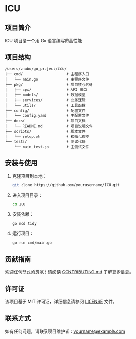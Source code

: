# ICU

## 项目简介

ICU 项目是一个用 Go 语言编写的高性能

## 项目结构

```
/Users/zhubo/go_project/ICU/
├── cmd/                    # 主程序入口
│   └── main.go             # 主程序文件
├── pkg/                    # 项目核心代码
│   ├── api/                # API 接口
│   ├── models/             # 数据模型
│   ├── services/           # 业务逻辑
│   └── utils/              # 工具函数
├── config/                 # 配置文件
│   └── config.yaml         # 主配置文件
├── docs/                   # 项目文档
│   └── README.md           # 项目说明文件
├── scripts/                # 脚本文件
│   └── setup.sh            # 初始化脚本
└── tests/                  # 测试代码
    └── main_test.go        # 主测试文件
```

## 安装与使用

1. 克隆项目到本地：
   ```sh
   git clone https://github.com/yourusername/ICU.git
   ```
2. 进入项目目录：
   ```sh
   cd ICU
   ```
3. 安装依赖：
   ```sh
   go mod tidy
   ```
4. 运行项目：
   ```sh
   go run cmd/main.go
   ```

## 贡献指南

欢迎任何形式的贡献！请阅读 [CONTRIBUTING.md](docs/CONTRIBUTING.md) 了解更多信息。

## 许可证

该项目基于 MIT 许可证，详细信息请参阅 [LICENSE](LICENSE) 文件。

## 联系方式

如有任何问题，请联系项目维护者：yourname@example.com
